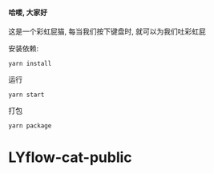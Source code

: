 #### 哈喽, 大家好

这是一个彩虹屁猫, 每当我们按下键盘时, 就可以为我们吐彩虹屁

安装依赖:
```shell
yarn install
```
运行
```shell
yarn start
```
打包
```shell
yarn package
```
# LYflow-cat-public
